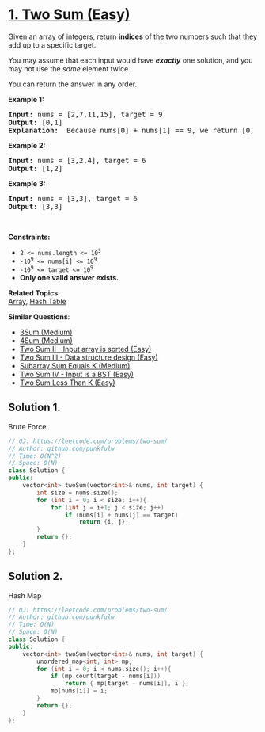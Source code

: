 # [1. Two Sum (Easy)](https://leetcode.com/problems/two-sum/)

<p>Given an array of integers, return <strong>indices</strong> of the two numbers such that they add up to a specific target.</p>

<p>You may assume that each input would have <strong><em>exactly</em></strong> one solution, and you may not use the <em>same</em> element twice.</p>

<p>You can return the answer in any order. </p>

<p><strong>Example 1:</strong></p>

<pre><strong>Input:</strong> nums = [2,7,11,15], target = 9
<strong>Output:</strong> [0,1]
<strong>Explanation: </strong> Because nums[0] + nums[1] == 9, we return [0, 1].
</pre>

<p><strong>Example 2:</strong></p>

<pre><strong>Input:</strong> nums = [3,2,4], target = 6
<strong>Output:</strong> [1,2]
</pre>


<p><strong>Example 3:</strong></p>

<pre><strong>Input:</strong> nums = [3,3], target = 6
<strong>Output:</strong> [3,3]
</pre>



<p>&nbsp;</p>
<p><strong>Constraints:</strong></p>

<ul>
  <li><code>2 &lt;= nums.length &lt;= 10<sup>3</sup></code></li>
  <li><code>-10<sup>9</sup> &lt;= nums[i] &lt;= 10<sup>9</sup></code></li>
  <li><code>-10<sup>9</sup> &lt;= target &lt;= 10<sup>9</sup></code></li>
  <li><b>Only one valid answer exists.</b></li>
</ul>



**Related Topics**:  
[Array](https://leetcode.com/tag/array/), [Hash Table](https://leetcode.com/tag/hash-table/)

**Similar Questions**:
* [3Sum (Medium)](https://leetcode.com/problems/3sum/)
* [4Sum (Medium)](https://leetcode.com/problems/4sum/)
* [Two Sum II - Input array is sorted (Easy)](https://leetcode.com/problems/two-sum-ii-input-array-is-sorted/)
* [Two Sum III - Data structure design (Easy)](https://leetcode.com/problems/two-sum-iii-data-structure-design/)
* [Subarray Sum Equals K (Medium)](https://leetcode.com/problems/subarray-sum-equals-k/)
* [Two Sum IV - Input is a BST (Easy)](https://leetcode.com/problems/two-sum-iv-input-is-a-bst/)
* [Two Sum Less Than K (Easy)](https://leetcode.com/problems/two-sum-less-than-k/)

## Solution 1.
Brute Force

```cpp
// OJ: https://leetcode.com/problems/two-sum/
// Author: github.com/punkfulw
// Time: O(N^2)
// Space: O(N)
class Solution {
public:
    vector<int> twoSum(vector<int>& nums, int target) {
        int size = nums.size();
        for (int i = 0; i < size; i++){
            for (int j = i+1; j < size; j++)
                if (nums[i] + nums[j] == target)
                    return {i, j};
        }
        return {};
    }
};
```

## Solution 2.
Hash Map

```cpp
// OJ: https://leetcode.com/problems/two-sum/
// Author: github.com/punkfulw
// Time: O(N)
// Space: O(N)
class Solution {
public:
    vector<int> twoSum(vector<int>& nums, int target) {
        unordered_map<int, int> mp;
        for (int i = 0; i < nums.size(); i++){
            if (mp.count(target - nums[i]))
                return { mp[target - nums[i]], i };
            mp[nums[i]] = i;
        }
        return {};
    }
};


```
